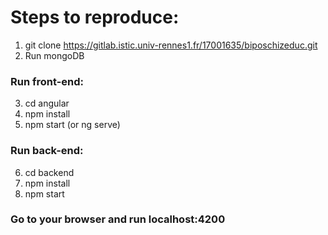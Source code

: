 # Steps to reproduce:
1. git clone https://gitlab.istic.univ-rennes1.fr/17001635/biposchizeduc.git
2. Run mongoDB
### Run front-end:
3. cd angular
4. npm install
5. npm start (or ng serve)
### Run back-end:
6. cd backend
7. npm install
8. npm start
### Go to your browser and run localhost:4200

